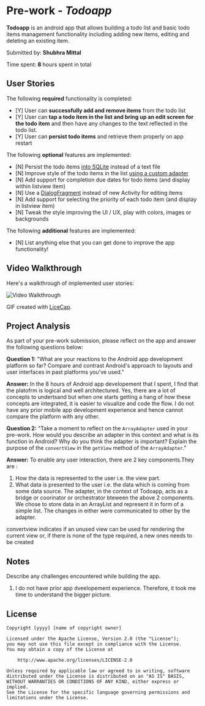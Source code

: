 # Pre-work - *Todoapp*

**Todoapp** is an android app that allows building a todo list and basic todo items management functionality including adding new items, editing and deleting an existing item.

Submitted by: **Shubhra Mittal**

Time spent: **8** hours spent in total

## User Stories

The following **required** functionality is completed:

* [Y] User can **successfully add and remove items** from the todo list
* [Y] User can **tap a todo item in the list and bring up an edit screen for the todo item** and then have any changes to the text reflected in the todo list.
* [Y] User can **persist todo items** and retrieve them properly on app restart

The following **optional** features are implemented:

* [N] Persist the todo items [into SQLite](http://guides.codepath.com/android/Persisting-Data-to-the-Device#sqlite) instead of a text file
* [N] Improve style of the todo items in the list [using a custom adapter](http://guides.codepath.com/android/Using-an-ArrayAdapter-with-ListView)
* [N] Add support for completion due dates for todo items (and display within listview item)
* [N] Use a [DialogFragment](http://guides.codepath.com/android/Using-DialogFragment) instead of new Activity for editing items
* [N] Add support for selecting the priority of each todo item (and display in listview item)
* [N] Tweak the style improving the UI / UX, play with colors, images or backgrounds

The following **additional** features are implemented:

* [N] List anything else that you can get done to improve the app functionality!

## Video Walkthrough

Here's a walkthrough of implemented user stories:

<img src='https://media.giphy.com/media/26n6T9mEqRWFIn1S0/giphy.gif' title='Video Walkthrough' width='' alt='Video Walkthrough' />

GIF created with [LiceCap](http://www.cockos.com/licecap/).

## Project Analysis

As part of your pre-work submission, please reflect on the app and answer the following questions below:

**Question 1:** "What are your reactions to the Android app development platform so far? Compare and contrast Android's approach to layouts and user interfaces in past platforms you've used."

**Answer:** In the 8 hours of Android app developement that I spent, I find that the platofrm is logical and well architectured. Yes, there are a lot of concepts to undertsand but when one starts getting a hang of how these concepts are integrated, it is easier to visualize and code the flow. I do not have any prior mobile app development experience and hence cannot compare the platform with any other.

**Question 2:** "Take a moment to reflect on the `ArrayAdapter` used in your pre-work. How would you describe an adapter in this context and what is its function in Android? Why do you think the adapter is important? Explain the purpose of the `convertView` in the `getView` method of the `ArrayAdapter`."

**Answer:** To enable any user interaction, there are 2 key components.They are :
1. How the data is represented to the user i.e. the view part.
2. What data is presented to the user i.e. the data which is coming from some data source.
The adapter, in the context of Todoapp, acts as a bridge or coorinator or orchestrator bteween the above 2 components. We chose to store data in an ArrayList and represent it in form of a simple list. The changes in either were communicated to other by the adapter.

convertview indicates if an unused view can be used for rendering the current view or, if there is none of the type required, a new ones needs to be created


## Notes

Describe any challenges encountered while building the app.

1. I do not have prior app dveelopement experience. Therefore, it took me time to  understand the bigger picture.


## License

    Copyright [yyyy] [name of copyright owner]

    Licensed under the Apache License, Version 2.0 (the "License");
    you may not use this file except in compliance with the License.
    You may obtain a copy of the License at

        http://www.apache.org/licenses/LICENSE-2.0

    Unless required by applicable law or agreed to in writing, software
    distributed under the License is distributed on an "AS IS" BASIS,
    WITHOUT WARRANTIES OR CONDITIONS OF ANY KIND, either express or implied.
    See the License for the specific language governing permissions and
    limitations under the License.